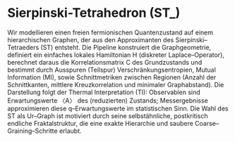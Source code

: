 # Sierpinski-Tetrahedron (ST_)

Wir modellieren einen freien fermionischen Quantenzustand auf einem hierarchischen Graphen,
der aus den Approximanten des Sierpinski–Tetraeders (ST) entsteht. Die Pipeline konstruiert
die Graphgeometrie, definiert ein einfaches lokales Hamiltonian H (diskreter Laplace–Operator),
berechnet daraus die Korrelationsmatrix C des Grundzustands und bestimmt durch Ausspuren
(Teilspur) Verschränkungsentropien, Mutual Information (MI), sowie Schnittmetriken zwischen
Regionen (Anzahl der Schnittkanten, mittlere Kreuzkorrelation und minimaler Graphabstand).
Die Darstellung folgt der Thermal Interpretation (TI): Observablen sind Erwartungswerte 〈A〉 des
(reduzierten) Zustands; Messergebnisse approximieren diese q–Erwartungswerte im statistischen
Sinn. Die Wahl des ST als Ur–Graph ist motiviert durch seine selbstähnliche, postkritisch endliche
Fraktalstruktur, die eine exakte Hierarchie und saubere Coarse–Graining–Schritte erlaubt.
